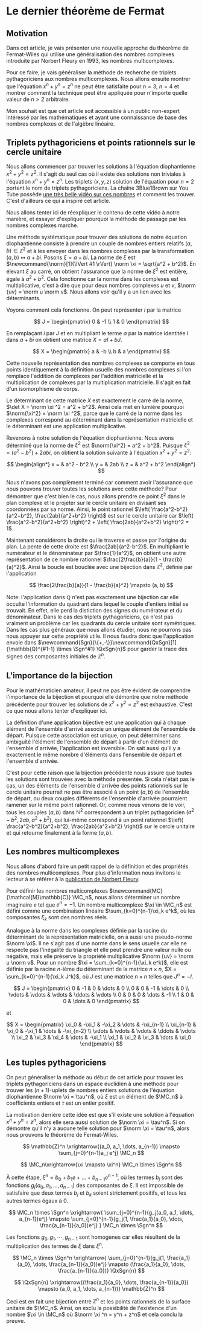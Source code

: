 # Le dernier théorème de Fermat

## Motivation

Dans cet article, je vais présenter une nouvelle approche du théorème de Fermat-Wiles qui utilise une généralisation des nombres complexes introduite par Norbert Fleury en 1993, les nombres multicomplexes.

Pour ce faire, je vais généraliser la méthode de recherche de triplets pythagoriciens aux nombres multicomplexes. Nous allons ensuite montrer que l'équation $x^n + y^n = z^n$ ne peut être satisfaite pour $n = 3$, $n = 4$ et montrer comment la technique peut être appliquée pour n'importe quelle valeur de $n > 2$ arbitraire. 

Mon souhait est que cet article soit accessible à un public non-expert intéressé par les mathématiques et ayant une connaissance de base des nombres complexes et de l'algèbre linéaire.

## Triplets pythagoriciens et points rationnels sur le cercle unitaire

Nous allons commencer par trouver les solutions à l'équation diophantienne $x^2 + y^2 = z^2$. Il s'agit du seul cas où il existe des solutions non triviales à l'équation $x^n + y^n = z^n$. Les triplets $(x, y, z)$ solution de l'équation pour $n = 2$ portent le nom de triplets pythagoriciens. La chaîne 3Blue1Brown sur You Tube possède [une très belle vidéo sur ces nombres](https://www.youtube.com/watch?v=QJYmyhnaaek) et comment les trouver. C'est d'ailleurs ce qui a inspiré cet article.

Nous allons tenter ici de réexpliquer le contenu de cette vidéo à notre manière, et essayer d'expliquer pourquoi la méthode de passage par les nombres complexes marche.

Une méthode systématique pour trouver des solutions de notre équation diophantienne consiste à prendre un couple de nombres entiers relatifs $(a, b) \in \mathbb{Z}^2$ et à les envoyer dans les nombres complexes par la transformation $(a,b) \mapsto a + bi$. Posons $\xi = a + bi$. La norme de $\xi$ est $\newcommand{\norm}[1]{\lVert #1 \rVert}
 \norm \xi = \sqrt{a^2 + b^2}$. En élevant $\xi$ au carré, on obtient l'assurance que la norme de $\xi^2$ est entière, égale à $a^2 + b^2$. Cela fonctionne car la norme dans les complexes est multiplicative, c'est à dire que pour deux nombres complexes $u$ et $v$, $\norm {uv} = \norm u \norm v$. Nous allons voir qu'il y a un lien avec les déterminants. 

Voyons comment cela fonctionne. On peut représenter $i$ par la matrice 

$$
J = \begin{pmatrix}
0 & -1 \\
1 &  0
\end{pmatrix}
$$

En remplaçant $i$ par $J$ et en multipliant le terme $a$ par la matrice identitée $I$ dans $a+bi$ on obtient une matrice $X = aI + bJ$. 

$$
X = \begin{pmatrix}
a & -b \\
b & a
\end{pmatrix}
$$

Cette nouvelle représentation des nombres complexes se comporte en tous points identiquement à la définition usuelle des nombres complexes si l'on remplace l'addition de complexes par l'addition matricielle et la multiplication de complexes par la multiplication matricielle. Il s'agit en fait d'un isomorphisme de corps. 

Le déterminant de cette matrice $X$ est exactement le carré de la norme, $\det X = \norm \xi ^2 = a^2 + b^2$. Ainsi cela met en lumière pourquoi $\norm{\xi^2} = \norm \xi ^2$, parce que le carré de la norme dans les complexes correspond au déterminant dans la représentation matricielle et le déterminant est une application multiplicative.

Revenons à notre solution de l'équation diophantienne. Nous avons déterminé que la norme de $\xi^2$ est $\norm{\xi^2} = a^2 + b^2$. Puisque $\xi^2 = (a^2 - b^2) + 2abi$, on obtient la solution suivante à l'équation $x^2 + y^2 = z^2$:

$$
\begin{align*}
x = & a^2 - b^2 \\
y = & 2ab \\
z = & a^2 + b^2
\end{align*}
$$ 

Nous n'avons pas complèment terminé car comment avoir l'assurance que nous pouvons trouver toutes les solutions avec cette méthode? Pour démontrer que c'est bien le cas, nous allons prendre ce point $\xi^2$ dans le plan complexe et le projeter sur le cercle unitaire en divisant ses coordonnées par sa norme. Ainsi, le point rationnel $\left( \frac{a^2-b^2}{a^2+b^2}, \frac{2ab}{a^2+b^2} \right)$ est sur le cercle unitaire car $\left( \frac{a^2-b^2}{a^2+b^2} \right)^2 + \left( \frac{2ab}{a^2+b^2} \right)^2 = 1$.

Maintenant considérons la droite qui le traverse et passe par l'origine du plan. La pente de cette droite est $\frac{2ab}{a^2-b^2}$. En multipliant le numérateur et le dénominateur par $\frac{1}{a^2}$, on obtient une autre représentation de ce nombre rationnel $\frac{2\frac{b}{a}}{1 - \frac{b}{a}^2}$. Ainsi la boucle est bouclée avec une bijection dans $\mathbb{Z}^2$, définie par l'application

$$
\frac{2\frac{b}{a}}{1 - \frac{b}{a}^2}
\mapsto
(a, b)
$$

Note: l'application dans $\mathbb{Q}$ n'est pas exactement une bijection car elle occulte l'information du quadrant dans lequel le couple d'entiers initial se trouvait. En effet, elle perd la distiction des signes du numérateur et du dénominateur. Dans le cas des triplets pythagoriciens, ça n'est pas vraiment un problème car les quadrants du cercle unitaire sont symétriques. Dans les cas plus généraux que nous allons étudier, nous ne pourrons pas nous appuyer sur cette propriété utile. Il nous faudra donc que l'application envoie dans $\newcommand{Sgn}{\{+,-\}}\newcommand{QxSgn}[1]{\mathbb{Q}^{#1-1} \times \Sgn^#1} \QxSgn{n}$ pour garder la trace des signes des composantes initiales de $\mathbb{Z}^n$.

## L'importance de la bijection

Pour le mathématicien amateur, il peut ne pas être évident de comprendre l'importance de la bijection et pourquoi elle démontre que notre méthode précédente pour trouver les solutions de $x^2 + y^2 = z^2$ est exhaustive. C'est ce que nous allons tenter d'expliquer ici.

La définition d'une application bijective est une application qui à chaque élément de l'ensemble d'arrivé associe un unique élément de l'ensemble de départ. Puisque cette association est unique, on peut déterminer sans ambiguité l'élément de l'ensemble de départ à partir d'un élément de l'ensemble d'arrivée, l'application est inversible. On sait aussi qu'il y a exactement le même nombre d'éléments dans l'ensemble de départ et l'ensemble d'arrivée.

C'est pour cette raison que la bijection précédente nous assure que toutes les solutions sont trouvées avec la méthode présentée. Si cela n'était pas le cas, un des éléments de l'ensemble d'arrivée des points rationnels sur le cercle unitaire pourrait ne pas être associé à un point $(a, b)$ de l'ensemble de départ, ou deux couples différents de l'ensemble d'arrivée pourraient ramener sur le même point rationnel. Or, comme nous venons de le voir, tous les couples $(a, b)$ dans $\mathbb{N}^2$ correspondent à un triplet pythagoricien $(a^2 - b^2, 2ab, a^2 + b^2)$, qui lui-même correspond à un point rationnel $\left( \frac{a^2-b^2}{a^2+b^2}, \frac{2ab}{a^2+b^2} \right)$ sur le cercle unitaire et qui retourne finalement à la forme $(a, b)$.

## Les nombres multicomplexes

Nous allons d'abord faire un petit rappel de la définition et des propriétés des nombres multicomplexes. Pour plus d'information nous invitons le lecteur à se référer à la [publication de Norbert Fleury](http://www.sciencedirect.com/science/article/pii/S0022247X83714101/pdf?md5=99c473b97d70da5a165a55850a33d7ea&pid=1-s2.0-S0022247X83714101-main.pdf).

Pour définir les nombres multicomplexes $\newcommand{MC}{\mathcal{M}\mathbb{C}} \MC_n$, nous allons déterminer un nombre imaginaire $e$ tel que $e^n = -1$. Un nombre multicomplexe $\xi \in \MC_n$ est défini comme une combinaison linéaire $\sum_{k=0}^{n-1}\xi_k e^k$, où les composantes $\xi_k$ sont des nombres réels.

Analogue à la norme dans les complexes définie par la racine du déterminant de la représentation matricielle, on a aussi une pseudo-norme $\norm \xi$. Il ne s'agit pas d'une norme dans le sens usuelle car elle ne respecte pas l'inégalité du triangle et elle peut prendre une valeur nulle ou négative, mais elle préserve la propriété multiplicative $\norm {uv} = \norm u \norm v$. Pour un nombre $\xi = \sum_{k=0}^{n-1}{\xi_k e^k}$, elle est définie par la racine $n$-ième du déterminant de la matrice $n \times n$,  $X = \sum_{k=0}^{n-1}{\xi_k J^k}$, où $J$ est une matrice $n \times n$ telles que $J^n = -I$.

$$
J = \begin{pmatrix}
     0 &     -1 &      0 &  \dots &      0 \\
     0 &      0 &     -1 &  \dots &      0 \\
\vdots & \vdots & \vdots & \ddots & \vdots \\
     0 &      0 &      0 &  \dots &     -1 \\
     1 &      0 &      0 &  \dots &      0
\end{pmatrix}
$$

et

$$
X = \begin{pmatrix}
 \xi_0 & -\xi_1 & -\xi_2 & \dots & -\xi_{n-1} \\
 \xi_{n-1} & \xi_0 & -\xi_1 & \dots & -\xi_{n-2} \\
 \vdots & \vdots & \vdots & \ddots & \vdots \\
 \xi_2 & \xi_3 & \xi_4 & \dots & -\xi_1 \\
 \xi_1 & \xi_2 & \xi_3 & \dots & \xi_0
\end{pmatrix}
$$


## Les tuples pythagoriciens

On peut généraliser la méthode au début de cet article pour trouver les triplets pythagoriciens dans un espace euclidien à une méthode pour trouver les $(n+1)$-uplets de nombres entiers solutions de l'équation diophantienne $\norm \xi = \tau^n$, où $\xi$ est un élément de $\MC_n$ à coefficients entiers et $\tau$ est un entier positif.

La motivation derrière cette idée est que s'il existe une solution à l'équation $x^n + y^n = z^n$, alors elle sera aussi solution de $\norm \xi = \tau^n$. Si on démontre qu'il n'y a aucune telle solution pour $\norm \xi = \tau^n$, alors nous prouvons le théorème de Fermat-Wiles.

$$
\mathbb{Z}^n \xrightarrow{(a_0, a_1, \dots, a_{n-1}) \mapsto \sum_{j=0}^{n-1}a_j e^j} \MC_n 
$$

$$
 \MC_n\xrightarrow{\xi \mapsto \xi^n} \MC_n \times \Sgn^n 
$$

À cette étape, $\xi^n = b_0 + b_1e + \dots + b_{n-1}e^{n-1}$, où les termes $b_j$ sont des fonctions $g_j(a_0, a_1, \dots, a_{n-1})$ des composantes de $\xi$. Il est impossible de satisfaire que deux termes $b_j$ et $b_k$ soient strictement positifs, et tous les autres termes égaux à $0$. 

$$
 \MC_n \times \Sgn^n \xrightarrow{
   \sum_{j=0}^{n-1}{g_j(a_0, a_1, \dots, a_{n-1})e^j}
   \mapsto
   \sum_{j=0}^{n-1}{g_j(1, \frac{a_1}{a_0}, \dots, \frac{a_{n-1}}{a_0})e^j}
 } \MC_n \times \Sgn^n  
$$

Les fonctions $g_0, g_1, \cdots, g_{n-1}$ sont homogènes car elles résultent de la multiplication des termes de $\xi$ dans $\xi^n$.

$$
 \MC_n \times \Sgn^n \xrightarrow{ 
\sum_{j=0}^{n-1}{g_j(1, \frac{a_1}{a_0}, \dots, \frac{a_{n-1}}{a_0})e^j}
\mapsto (\frac{a_1}{a_0}, \dots, \frac{a_{n-1}}{a_0})} \QxSgn{n} 
$$

$$
\QxSgn{n} \xrightarrow{(\frac{a_1}{a_0}, \dots, \frac{a_{n-1}}{a_0}) \mapsto (a_0, a_1, \dots, a_{n-1})} \mathbb{Z}^n
$$

Ceci est en fait une bijection entre $\mathbb{Z}^n$ et les points rationnels de la surface unitaire de $\MC_n$. Ainsi, on exclu la possibilité de l'existence d'un nombre $\xi \in \MC_n$ où $\norm \xi ^n = y^n + z^n$ et cela conclu la preuve.
